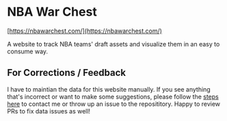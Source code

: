 # NBA War Chest

[https://nbawarchest.com/](https://nbawarchest.com/)

A website to track NBA teams' draft assets and visualize them in an easy to consume way.

## For Corrections / Feedback

I have to maintian the data for this website manually. If you see anything that's incorrect or want to make some suggestions, please follow the [steps here](https://nbawarchest.com/about) to contact me or throw up an issue to the reposititory. Happy to review PRs to fix data issues as well!
